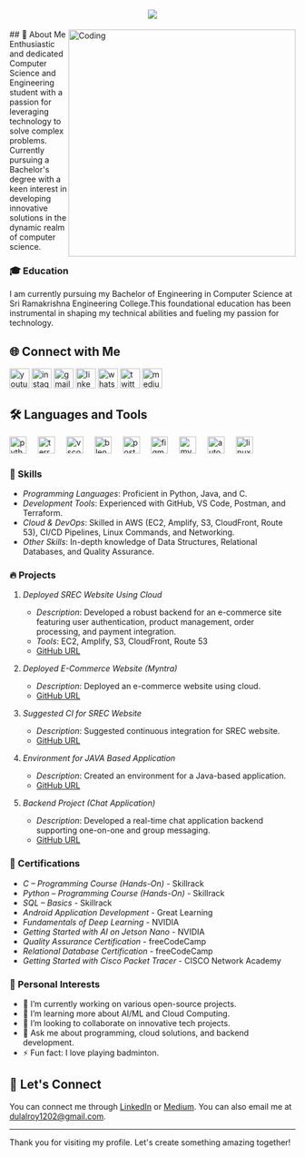 <h1 align="center">
    <img src="https://readme-typing-svg.herokuapp.com?font=Righteous&size=35&color=FF5733&center=true&vCenter=true&width=500&height=70&duration=2000&lines=Hii!+✌;+I'm+Dulal+Roy!;+Welcome+to+my+GitHub+Profile!" />
</h1>
<img align="right" alt="Coding" width="400" src="https://i.pinimg.com/originals/c8/94/f0/c894f05d0a176de552a9683319dedb29.gif">
## 📖 About Me

<div style="display: flex; align-items: center; justify-content: space-between;">
    <div>
Enthusiastic and dedicated Computer Science and Engineering student with a passion for leveraging
technology to solve complex problems. Currently pursuing a Bachelor's degree with a keen interest in
developing innovative solutions in the dynamic realm of computer science.    </div>

</div>

### 🎓 Education

I am currently pursuing my Bachelor of Engineering in Computer Science at Sri Ramakrishna Engineering College.This foundational education has been instrumental in
shaping my technical abilities and fueling my passion for technology.

## 🌐 Connect with Me

<div align="left">
  <img src="https://img.shields.io/static/v1?message=Youtube&logo=youtube&label=&color=FF0000&logoColor=white&labelColor=&style=for-the-badge" height="35" alt="youtube logo"  />
  <img src="https://img.shields.io/static/v1?message=Instagram&logo=instagram&label=&color=E4405F&logoColor=white&labelColor=&style=for-the-badge" height="35" alt="instagram logo"  />
  <img src="https://img.shields.io/static/v1?message=Gmail&logo=gmail&label=&color=D14836&logoColor=white&labelColor=&style=for-the-badge" height="35" alt="gmail logo"  />
  <img src="https://img.shields.io/static/v1?message=LinkedIn&logo=linkedin&label=&color=0077B5&logoColor=white&labelColor=&style=for-the-badge" height="35" alt="linkedin logo"  />
  <img src="https://img.shields.io/static/v1?message=Whatsapp&logo=whatsapp&label=&color=25D366&logoColor=white&labelColor=&style=for-the-badge" height="35" alt="whatsapp logo"  />
  <img src="https://img.shields.io/static/v1?message=Twitter&logo=twitter&label=&color=1DA1F2&logoColor=white&labelColor=&style=for-the-badge" height="35" alt="twitter logo"  />
  <img src="https://img.shields.io/static/v1?message=Medium&logo=medium&label=&color=12100E&logoColor=white&labelColor=&style=for-the-badge" height="35" alt="medium logo"  />
</div>

## 🛠 Languages and Tools

<div align="left">
  <img src="https://cdn.jsdelivr.net/gh/devicons/devicon/icons/python/python-original.svg" height="30" alt="python logo"  />
  <img width="12" />
  <img src="https://cdn.jsdelivr.net/gh/devicons/devicon/icons/terraform/terraform-original.svg" height="30" alt="terraform logo"  />
  <img width="12" />
  <img src="https://cdn.jsdelivr.net/gh/devicons/devicon/icons/vscode/vscode-original.svg" height="30" alt="vscode logo"  />
  <img width="12" />
  <img src="https://skillicons.dev/icons?i=blender" height="30" alt="blender logo"  />
  <img width="12" />
  <img src="https://skillicons.dev/icons?i=postman" height="30" alt="postman logo"  />
  <img width="12" />
  <img src="https://skillicons.dev/icons?i=figma" height="30" alt="figma logo"  />
  <img width="12" />
  <img src="https://skillicons.dev/icons?i=mysql" height="30" alt="mysql logo"  />
  <img width="12" />
  <img src="https://skillicons.dev/icons?i=autocad" height="30" alt="autocad logo"  />
  <img width="12" />
  <img src="https://skillicons.dev/icons?i=linux" height="30" alt="linux logo"  />
</div>

### 💼 Skills

- *Programming Languages*: Proficient in Python, Java, and C.
- *Development Tools*: Experienced with GitHub, VS Code, Postman, and Terraform.
- *Cloud & DevOps*: Skilled in AWS (EC2, Amplify, S3, CloudFront, Route 53), CI/CD Pipelines, Linux Commands, and Networking.
- *Other Skills*: In-depth knowledge of Data Structures, Relational Databases, and Quality Assurance.

### 🔥 Projects

1. *Deployed SREC Website Using Cloud*
   - *Description*: Developed a robust backend for an e-commerce site featuring user authentication, product management, order processing, and payment integration.
   - *Tools*: EC2, Amplify, S3, CloudFront, Route 53
   - [GitHub URL](https://github.com/DulalRoy12022005/SREC-Website)

2. *Deployed E-Commerce Website (Myntra)*
   - *Description*: Deployed an e-commerce website using cloud.
   - [GitHub URL](https://github.com/DulalRoy12022005/Myntra-Clone)

3. *Suggested CI for SREC Website*
   - *Description*: Suggested continuous integration for SREC website.
   - [GitHub URL](https://github.com/DulalRoy12022005/SREC-CI)

4. *Environment for JAVA Based Application*
   - *Description*: Created an environment for a Java-based application.
   - [GitHub URL](https://github.com/DulalRoy12022005/Java-Environment)

5. *Backend Project (Chat Application)*
   - *Description*: Developed a real-time chat application backend supporting one-on-one and group messaging.
   - [GitHub URL](https://github.com/DulalRoy12022005/Chat-Application)

### 📜 Certifications

- *C – Programming Course (Hands-On)* - Skillrack
- *Python – Programming Course (Hands-On)* - Skillrack
- *SQL – Basics* - Skillrack
- *Android Application Development* - Great Learning 
- *Fundamentals of Deep Learning* - NVIDIA 
- *Getting Started with AI on Jetson Nano* - NVIDIA
- *Quality Assurance Certification* - freeCodeCamp
- *Relational Database Certification* - freeCodeCamp
- *Getting Started with Cisco Packet Tracer* - CISCO Network Academy

### 🌟 Personal Interests

- 🔭 I’m currently working on various open-source projects.
- 🌱 I’m learning more about AI/ML and Cloud Computing.
- 👯 I’m looking to collaborate on innovative tech projects.
- 💬 Ask me about programming, cloud solutions, and backend development.
- ⚡ Fun fact: I love playing badminton.

## 🤝 Let's Connect

You can connect me through [LinkedIn](https://www.linkedin.com/in/dulal-roy1202?utm_source=share&utm_campaign=share_via&utm_content=profile&utm_medium=android_app) or [Medium]([https://medium.com/@dulalroy1202). You can also email me at dulalroy1202@gmail.com.

---

Thank you for visiting my profile. Let's create something amazing together!
